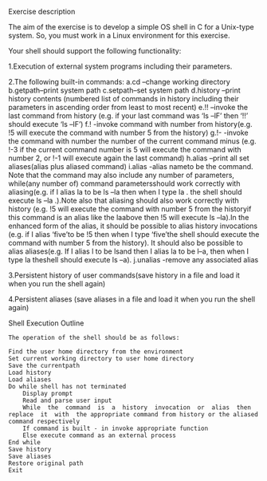 Exercise description

The aim of the exercise is to develop a simple OS shell in C for a Unix-type system.
So, you must work in a Linux environment for this exercise.

Your shell should support the following functionality:

1.Execution of external system programs including their parameters.

2.The following built-in commands:
    a.cd –change working directory
    b.getpath–print system path
    c.setpath–set system path
    d.history –print history contents (numbered list of commands in history including their parameters in ascending order from least to most recent)
    e.!! –invoke  the  last  command  from  history  (e.g.  if  your  last  command was ‘ls –lF’ then ‘!!’ should execute ‘ls –lF’)
    f.!<no> -invoke command with number <no> from history(e.g. !5 will execute the command with number 5 from the history)
    g.!-<no> -invoke  the  command  with  number  the  number  of  the  current command minus <no> (e.g. !-3 if the current command number is 5 will execute the command with number 2, or !-1 will execute again the last command)
    h.alias –print all set aliases(alias plus aliased command)
    i.alias <name> <command> -alias nameto be the command. Note that the command may  also include any  number of parameters, while(any number  of) command  parametersshould  work  correctly  with  aliasing(e.g. if I alias la to be ls –la then when I type la . the shell should execute ls –la .).Note also that aliasing should also work correctly with history (e.g. !5 will execute the command with number 5 from the historyif this command is an alias like the laabove then !5 will execute ls –la).In the enhanced  form  of  the  alias,  it  should  be  possible  to  alias history invocations (e.g. if I alias ‘five’to be !5 then when I type ‘five’the shell should execute the command with number 5 from the history). It should also be possible to alias aliases(e.g. If I alias l to be lsand then I alias la to be l–a, then when I type la theshell should execute ls –a).
    j.unalias<command> -remove any associated alias
    
3.Persistent history of user commands(save history in a file and load it when you run the shell again)

4.Persistent aliases (save aliases in a file and load it when you run the shell again)


Shell Execution Outline

    The operation of the shell should be as follows:
    
    Find the user home directory from the environment
    Set current working directory to user home directory
    Save the currentpath
    Load history
    Load aliases
    Do while shell has not terminated
        Display prompt
        Read and parse user input
        While  the  command  is  a  history  invocation  or  alias  then  replace  it  with  the appropriate command from history or the aliased command respectively
        If command is built - in invoke appropriate function
        Else execute command as an external process
    End while
    Save history
    Save aliases
    Restore original path
    Exit